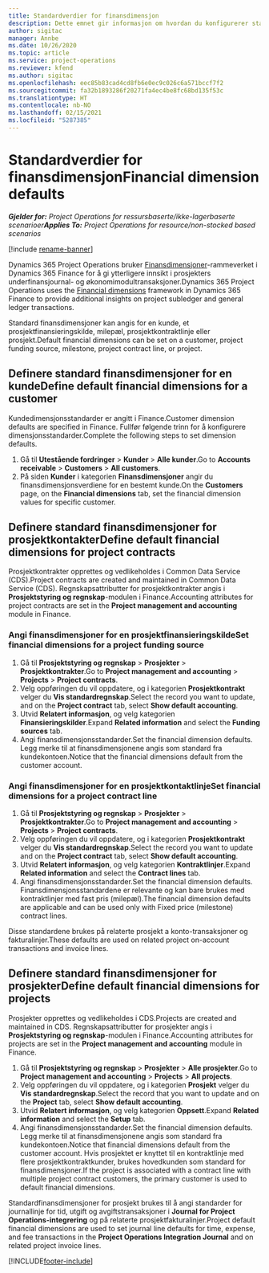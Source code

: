 ```yaml
---
title: Standardverdier for finansdimensjon
description: Dette emnet gir informasjon om hvordan du konfigurerer standardverdier for finansdimensjon.
author: sigitac
manager: Annbe
ms.date: 10/26/2020
ms.topic: article
ms.service: project-operations
ms.reviewer: kfend
ms.author: sigitac
ms.openlocfilehash: eec85b83cad4cd8fb6e0ec9c026c6a571bccf7f2
ms.sourcegitcommit: fa32b1893286f20271fa4ec4be8fc68bd135f53c
ms.translationtype: HT
ms.contentlocale: nb-NO
ms.lasthandoff: 02/15/2021
ms.locfileid: "5287385"
---
```

# <a name="financial-dimension-defaults"></a><span data-ttu-id="d9c78-103">Standardverdier for finansdimensjon</span><span class="sxs-lookup"><span data-stu-id="d9c78-103">Financial dimension defaults</span></span>

<span data-ttu-id="d9c78-104">_**Gjelder for:** Project Operations for ressursbaserte/ikke-lagerbaserte scenarioer_</span><span class="sxs-lookup"><span data-stu-id="d9c78-104">_**Applies To:** Project Operations for resource/non-stocked based scenarios_</span></span>

[!include [rename-banner](~/includes/cc-data-platform-banner.md)]

<span data-ttu-id="d9c78-105">Dynamics 365 Project Operations bruker [Finansdimensjoner](https://docs.microsoft.com/dynamics365/finance/general-ledger/financial-dimensions)-rammeverket i Dynamics 365 Finance for å gi ytterligere innsikt i prosjekters underfinansjournal- og økonomimodultransaksjoner.</span><span class="sxs-lookup"><span data-stu-id="d9c78-105">Dynamics 365 Project Operations uses the [Financial dimensions](https://docs.microsoft.com/dynamics365/finance/general-ledger/financial-dimensions) framework in Dynamics 365 Finance to provide additional insights on project subledger and general ledger transactions.</span></span>

<span data-ttu-id="d9c78-106">Standard finansdimensjoner kan angis for en kunde, et prosjektfinansieringskilde, milepæl, prosjektkontraktlinje eller prosjekt.</span><span class="sxs-lookup"><span data-stu-id="d9c78-106">Default financial dimensions can be set on a customer, project funding source, milestone, project contract line, or project.</span></span>

## <a name="define-default-financial-dimensions-for-a-customer"></a><span data-ttu-id="d9c78-107">Definere standard finansdimensjoner for en kunde</span><span class="sxs-lookup"><span data-stu-id="d9c78-107">Define default financial dimensions for a customer</span></span>

<span data-ttu-id="d9c78-108">Kundedimensjonsstandarder er angitt i Finance.</span><span class="sxs-lookup"><span data-stu-id="d9c78-108">Customer dimension defaults are specified in Finance.</span></span> <span data-ttu-id="d9c78-109">Fullfør følgende trinn for å konfigurere dimensjonsstandarder.</span><span class="sxs-lookup"><span data-stu-id="d9c78-109">Complete the following steps to set dimension defaults.</span></span>

1. <span data-ttu-id="d9c78-110">Gå til **Utestående fordringer** > **Kunder** > **Alle kunder**.</span><span class="sxs-lookup"><span data-stu-id="d9c78-110">Go to **Accounts receivable** > **Customers** > **All customers**.</span></span>
2. <span data-ttu-id="d9c78-111">På siden **Kunder** i kategorien **Finansdimensjoner** angir du finansdimensjonsverdiene for en bestemt kunde.</span><span class="sxs-lookup"><span data-stu-id="d9c78-111">On the **Customers** page, on the **Financial dimensions** tab, set the financial dimension values for specific customer.</span></span>

## <a name="define-default-financial-dimensions-for-project-contracts"></a><span data-ttu-id="d9c78-112">Definere standard finansdimensjoner for prosjektkontakter</span><span class="sxs-lookup"><span data-stu-id="d9c78-112">Define default financial dimensions for project contracts</span></span>

<span data-ttu-id="d9c78-113">Prosjektkontrakter opprettes og vedlikeholdes i Common Data Service (CDS).</span><span class="sxs-lookup"><span data-stu-id="d9c78-113">Project contracts are created and maintained in Common Data Service (CDS).</span></span> <span data-ttu-id="d9c78-114">Regnskapsattributter for prosjektkontrakter angis i **Prosjektstyring og regnskap**-modulen i Finance.</span><span class="sxs-lookup"><span data-stu-id="d9c78-114">Accounting attributes for project contracts are set in the **Project management and accounting** module in Finance.</span></span>

### <a name="set-financial-dimensions-for-a-project-funding-source"></a><span data-ttu-id="d9c78-115">Angi finansdimensjoner for en prosjektfinansieringskilde</span><span class="sxs-lookup"><span data-stu-id="d9c78-115">Set financial dimensions for a project funding source</span></span>

1. <span data-ttu-id="d9c78-116">Gå til **Prosjektstyring og regnskap** > **Prosjekter** > **Prosjektkontrakter**.</span><span class="sxs-lookup"><span data-stu-id="d9c78-116">Go to **Project management and accounting** > **Projects** > **Project contracts**.</span></span>
2. <span data-ttu-id="d9c78-117">Velg oppføringen du vil oppdatere, og i kategorien **Prosjektkontrakt** velger du **Vis standardregnskap**.</span><span class="sxs-lookup"><span data-stu-id="d9c78-117">Select the record you want to update, and on the **Project contract** tab, select **Show default accounting**.</span></span>
3. <span data-ttu-id="d9c78-118">Utvid **Relatert informasjon**, og velg kategorien **Finansieringskilder**.</span><span class="sxs-lookup"><span data-stu-id="d9c78-118">Expand **Related information** and select the **Funding sources** tab.</span></span>
4. <span data-ttu-id="d9c78-119">Angi finansdimensjonsstandarder.</span><span class="sxs-lookup"><span data-stu-id="d9c78-119">Set the financial dimension defaults.</span></span> <span data-ttu-id="d9c78-120">Legg merke til at finansdimensjonene angis som standard fra kundekontoen.</span><span class="sxs-lookup"><span data-stu-id="d9c78-120">Notice that the financial dimensions default from the customer account.</span></span>

### <a name="set-financial-dimensions-for-a-project-contract-line"></a><span data-ttu-id="d9c78-121">Angi finansdimensjoner for en prosjektkontaktlinje</span><span class="sxs-lookup"><span data-stu-id="d9c78-121">Set financial dimensions for a project contract line</span></span>

1. <span data-ttu-id="d9c78-122">Gå til **Prosjektstyring og regnskap** > **Prosjekter** > **Prosjektkontrakter**.</span><span class="sxs-lookup"><span data-stu-id="d9c78-122">Go to **Project management and accounting** > **Projects** > **Project contracts**.</span></span>
2. <span data-ttu-id="d9c78-123">Velg oppføringen du vil oppdatere, og i kategorien **Prosjektkontrakt** velger du **Vis standardregnskap**.</span><span class="sxs-lookup"><span data-stu-id="d9c78-123">Select the record you want to update and on the **Project contract** tab, select **Show default accounting**.</span></span>
3. <span data-ttu-id="d9c78-124">Utvid **Relatert informasjon**, og velg kategorien **Kontraktlinjer**.</span><span class="sxs-lookup"><span data-stu-id="d9c78-124">Expand **Related information** and select the **Contract lines** tab.</span></span>
4. <span data-ttu-id="d9c78-125">Angi finansdimensjonsstandarder.</span><span class="sxs-lookup"><span data-stu-id="d9c78-125">Set the financial dimension defaults.</span></span> <span data-ttu-id="d9c78-126">Finansdimensjonsstandardene er relevante og kan bare brukes med kontraktlinjer med fast pris (milepæl).</span><span class="sxs-lookup"><span data-stu-id="d9c78-126">The financial dimension defaults are applicable and can be used only with Fixed price (milestone) contract lines.</span></span>

<span data-ttu-id="d9c78-127">Disse standardene brukes på relaterte prosjekt a konto-transaksjoner og fakturalinjer.</span><span class="sxs-lookup"><span data-stu-id="d9c78-127">These defaults are used on related project on-account transactions and invoice lines.</span></span>

## <a name="define-default-financial-dimensions-for-projects"></a><span data-ttu-id="d9c78-128">Definere standard finansdimensjoner for prosjekter</span><span class="sxs-lookup"><span data-stu-id="d9c78-128">Define default financial dimensions for projects</span></span>

<span data-ttu-id="d9c78-129">Prosjekter opprettes og vedlikeholdes i CDS.</span><span class="sxs-lookup"><span data-stu-id="d9c78-129">Projects are created and maintained in CDS.</span></span> <span data-ttu-id="d9c78-130">Regnskapsattributter for prosjekter angis i **Prosjektstyring og regnskap**-modulen i Finance.</span><span class="sxs-lookup"><span data-stu-id="d9c78-130">Accounting attributes for projects are set in the **Project management and accounting** module in Finance.</span></span>

1. <span data-ttu-id="d9c78-131">Gå til **Prosjektstyring og regnskap** > **Prosjekter** > **Alle prosjekter**.</span><span class="sxs-lookup"><span data-stu-id="d9c78-131">Go to **Project management and accounting** > **Projects** > **All projects**.</span></span>
2. <span data-ttu-id="d9c78-132">Velg oppføringen du vil oppdatere, og i kategorien **Prosjekt** velger du **Vis standardregnskap**.</span><span class="sxs-lookup"><span data-stu-id="d9c78-132">Select the record that you want to update and on the **Project** tab, select **Show default accounting**.</span></span>
3. <span data-ttu-id="d9c78-133">Utvid **Relatert informasjon**, og velg kategorien **Oppsett**.</span><span class="sxs-lookup"><span data-stu-id="d9c78-133">Expand **Related information** and select the **Setup** tab.</span></span>
4. <span data-ttu-id="d9c78-134">Angi finansdimensjonsstandarder.</span><span class="sxs-lookup"><span data-stu-id="d9c78-134">Set the financial dimension defaults.</span></span> <span data-ttu-id="d9c78-135">Legg merke til at finansdimensjonene angis som standard fra kundekontoen.</span><span class="sxs-lookup"><span data-stu-id="d9c78-135">Notice that financial dimensions default from the customer account.</span></span> <span data-ttu-id="d9c78-136">Hvis prosjektet er knyttet til en kontraktlinje med flere prosjektkontraktkunder, brukes hovedkunden som standard for finansdimensjoner.</span><span class="sxs-lookup"><span data-stu-id="d9c78-136">If the project is associated with a contract line with multiple project contract customers, the primary customer is used to default financial dimensions.</span></span>

<span data-ttu-id="d9c78-137">Standardfinansdimensjoner for prosjekt brukes til å angi standarder for journallinje for tid, utgift og avgiftstransaksjoner i **Journal for Project Operations-integrering** og på relaterte prosjektfakturalinjer.</span><span class="sxs-lookup"><span data-stu-id="d9c78-137">Project default financial dimensions are used to set journal line defaults for time, expense, and fee transactions in the **Project Operations Integration Journal** and on related project invoice lines.</span></span>


[!INCLUDE[footer-include](../includes/footer-banner.md)]
